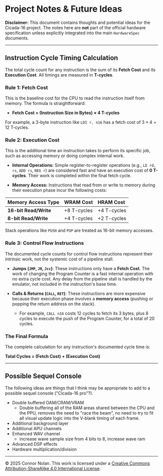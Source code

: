 # Project Notes & Future Ideas

**Disclaimer:** This document contains thoughts and potential ideas for the Cicada-16 project. The notes here are **not** part of the official hardware specification unless explicitly integrated into the main `HardwareSpec` documents.

---

## Instruction Cycle Timing Calculation

The total cycle count for any instruction is the sum of its **Fetch Cost** and its **Execution Cost**. All timings are measured in **T-cycles**.

### Rule 1: Fetch Cost

This is the baseline cost for the CPU to read the instruction itself from memory. The formula is straightforward:

- **Fetch Cost = (Instruction Size in Bytes) × 4 T-cycles**

For example, a 3-byte instruction like `LDI r, n16` has a fetch cost of $3 \times 4 = 12$ T-cycles.

### Rule 2: Execution Cost

This is the additional time an instruction takes to perform its specific job, such as accessing memory or doing complex internal work.

- **Internal Operations:** Simple register-to-register operations (e.g., `LD rd, rs`, `ADD rs`, `NEG r`) are considered fast and have an execution cost of **0 T-cycles**. Their work is completed within the final fetch cycle.

- **Memory Access:** Instructions that read from or write to memory during their execution phase incur the following costs:

| Memory Access Type    | WRAM Cost   | HRAM Cost   |
| :-------------------- | :---------- | :---------- |
| **16-bit Read/Write** | +8 T-cycles | +4 T-cycles |
| **8-bit Read/Write**  | +4 T-cycles | +2 T-cycles |

Stack operations like `PUSH` and `POP` are treated as 16-bit memory accesses.

### Rule 3: Control Flow Instructions

The documented cycle counts for control flow instructions represent their intrinsic work, not the systemic cost of a pipeline stall.

- **Jumps (`JMP`, `JR`, `Jcc`)**: These instructions only have a **Fetch Cost**. The work of changing the Program Counter is a fast internal operation with no extra cycle cost. Any delay from the pipeline stall is handled by the emulator, not included in the instruction's base time.

- **Calls & Returns (`CALL`, `RET`)**: These instructions are more expensive because their execution phase involves a **memory access** (pushing or popping the return address on the stack).
  - For example, `CALL n16` costs 12 cycles to fetch its 3 bytes, plus 8 cycles to execute the push of the Program Counter, for a total of 20 cycles.

### The Final Formula

The complete calculation for any instruction's documented cycle time is:

**Total Cycles = (Fetch Cost) + (Execution Cost)**

---

## Possible Sequel Console

The following ideas are things that I think may be appropriate to add to a possible sequel console ("Cicada-16 pro"?).

- Double buffered OAM/CRAM/VRAM
  - Double buffering all of the RAM areas shared between the CPU and the PPU, removes the need to "race the beam", no need to try to fit all visual update logic into the V-blank timing of each frame.
- Additional background layer
- Additional APU channels
- Enhanced WAV channel
  - increase wave sample size from 4 bits to 8, increase wave ram
- Advanced DSP effects
- Hardware multiplication/division

---

© 2025 Connor Nolan. This work is licensed under a
[Creative Commons Attribution-ShareAlike 4.0 International License](http://creativecommons.org/licenses/by-sa/4.0/).
